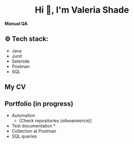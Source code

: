 <h1 align="center">Hi 👋, I'm Valeria Shade</h1>

**Manual QA**

## ⚙ Tech stack:
* Java
* Junit
* Selenide
* Postman
* SQL
 
## My CV

## Portfolio (in progress)
* Automation  
  * [Check repositories (обновляется)]
* Test documentation
  *
* Collection at Postman
* SQL queries
